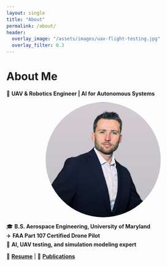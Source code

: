 ```yaml
---
layout: single
title: "About"
permalink: /about/
header:
  overlay_image: "/assets/images/uav-flight-testing.jpg"
  overlay_filter: 0.3
---
```


# **About Me**  
🚀 **UAV & Robotics Engineer | AI for Autonomous Systems**  

<img src="/assets/images/profile.jpg" alt="Alex Fraley" width="300" style="border-radius: 50%; display: block; margin: auto;">

🎓 **B.S. Aerospace Engineering, University of Maryland**  
✈️ **FAA Part 107 Certified Drone Pilot**  
🤖 **AI, UAV testing, and simulation modeling expert**  

📢 **[Resume](./resume/)** | 📢 **[Publications](./publications/)**  
